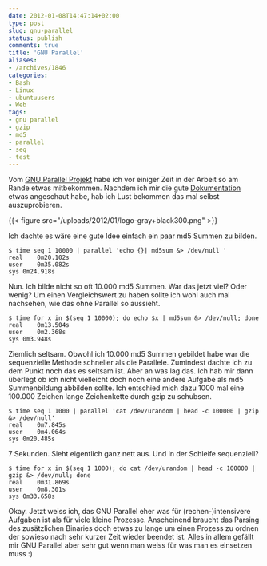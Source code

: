 ```yaml
---
date: 2012-01-08T14:47:14+02:00
type: post
slug: gnu-parallel
status: publish
comments: true
title: 'GNU Parallel'
aliases:
- /archives/1846
categories:
- Bash
- Linux
- ubuntuusers
- Web
tags:
- gnu parallel
- gzip
- md5
- parallel
- seq
- test
---
```


Vom [GNU Parallel Projekt](http://www.gnu.org/software/parallel/) habe ich vor einiger Zeit in der Arbeit so am Rande etwas mitbekommen. Nachdem ich mir die gute [Dokumentation](http://www.gnu.org/software/parallel/man.html) etwas angeschaut habe, hab ich Lust bekommen das mal selbst auszuprobieren.

{{< figure src="/uploads/2012/01/logo-gray+black300.png" >}}

Ich dachte es wäre eine gute Idee einfach ein paar md5 Summen zu bilden.

```
$ time seq 1 10000 | parallel 'echo {}| md5sum &> /dev/null '
real	0m20.102s
user	0m35.082s
sys	0m24.918s
```


Nun. Ich bilde nicht so oft 10.000 md5 Summen. War das jetzt viel? Oder wenig? Um einen Vergleichswert zu haben sollte ich wohl auch mal nachsehen, wie das ohne Parallel so aussieht.

```
$ time for x in $(seq 1 10000); do echo $x | md5sum &> /dev/null; done
real	0m13.504s
user	0m2.368s
sys	0m3.948s
```


Ziemlich seltsam. Obwohl ich 10.000 md5 Summen gebildet habe war die sequenzielle Methode schneller als die Parallele. Zumindest dachte ich zu dem Punkt noch das es seltsam ist. Aber an was lag das. Ich hab mir dann überlegt ob ich nicht vielleicht doch noch eine andere Aufgabe als md5 Summenbildung abbilden sollte. Ich entschied mich dazu 1000 mal eine 100.000 Zeichen lange Zeichenkette durch gzip zu schubsen.

```
$ time seq 1 1000 | parallel 'cat /dev/urandom | head -c 100000 | gzip &> /dev/null'
real	0m7.845s
user	0m4.064s
sys	0m20.485s
```


7 Sekunden. Sieht eigentlich ganz nett aus. Und in der Schleife sequenziell?

```
$ time for x in $(seq 1 1000); do cat /dev/urandom | head -c 100000 | gzip &> /dev/null; done
real	0m31.869s
user	0m8.301s
sys	0m33.658s
```


Okay. Jetzt weiss ich, das GNU Parallel eher was für (rechen-)intensivere Aufgaben ist als für viele kleine Prozesse. Anscheinend braucht das Parsing des zusätzlichen Binaries doch etwas zu lange um einen Prozess zu ordnen der sowieso nach sehr kurzer Zeit wieder beendet ist. Alles in allem gefällt mir GNU Parallel aber sehr gut wenn man weiss für was man es einsetzen muss :)
